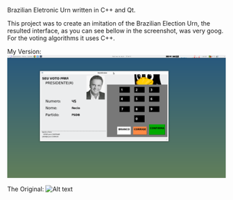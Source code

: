 Brazilian Eletronic Urn written in C++ and Qt.

This project was to create an imitation of the Brazilian Election Urn, the resulted interface, as you can see bellow in the screenshot, was very goog.
For the voting algorithms it uses C++.

My Version:
![Alt text](/Screenshot_v1.png)

The Original:
![Alt text](http://www.informe.me/politica/wp-content/uploads/2014/06/UrnaEletronica.jpg)

